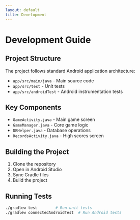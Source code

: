 ```yaml
---
layout: default
title: Development
---
```


# Development Guide

## Project Structure
The project follows standard Android application architecture:
- `app/src/main/java` - Main source code
- `app/src/test` - Unit tests
- `app/src/androidTest` - Android instrumentation tests

## Key Components
- `GameActivity.java` - Main game screen
- `GameManager.java` - Core game logic
- `DBHelper.java` - Database operations
- `RecordsActivity.java` - High scores screen

## Building the Project
1. Clone the repository
2. Open in Android Studio
3. Sync Gradle files
4. Build the project

## Running Tests
```bash
./gradlew test        # Run unit tests
./gradlew connectedAndroidTest  # Run Android tests
``` 
